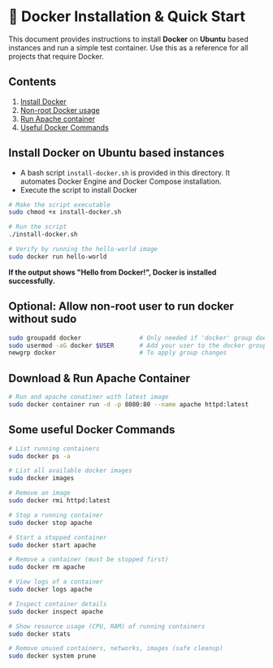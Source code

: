 # 🐳 Docker Installation & Quick Start

This document provides instructions to install **Docker** on **Ubuntu** based instances and run a simple test container.
Use this as a reference for all projects that require Docker.

## Contents
1. [Install Docker](#install-docker-on-ubuntu-based-instances)
2. [Non-root Docker usage](#optional-allow-non-root-user-to-run-docker-without-sudo)
3. [Run Apache container](#download--run-apache-container)
4. [Useful Docker Commands](#some-useful-docker-commands)


## Install Docker on Ubuntu based instances
- A bash script `install-docker.sh` is provided in this directory. It automates Docker Engine and Docker Compose installation.
- Execute the script to install Docker
```sh
# Make the script executable
sudo chmod +x install-docker.sh

# Run the script
./install-docker.sh

# Verify by running the hello-world image
sudo docker run hello-world
```
**If the output shows "Hello from Docker!", Docker is installed successfully.**


## Optional: Allow non-root user to run docker without sudo
```sh
sudo groupadd docker                # Only needed if 'docker' group doesn't exist
sudo usermod -aG docker $USER       # Add your user to the docker group.
newgrp docker                       # To apply group changes
```

## Download & Run Apache Container
```sh
# Run and apache conatiner with latest image
sudo docker container run -d -p 8080:80 --name apache httpd:latest
```

## Some useful Docker Commands
```sh
# List running containers
sudo docker ps -a

# List all available docker images
sudo docker images

# Remove an image
sudo docker rmi httpd:latest

# Stop a running container
sudo docker stop apache

# Start a stopped container
sudo docker start apache

# Remove a container (must be stopped first)
sudo docker rm apache

# View logs of a container
sudo docker logs apache

# Inspect container details
sudo docker inspect apache

# Show resource usage (CPU, RAM) of running containers
sudo docker stats

# Remove unused containers, networks, images (safe cleanup)
sudo docker system prune
```
